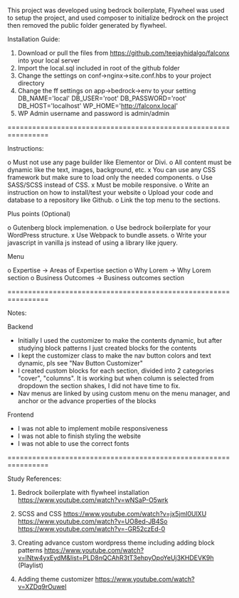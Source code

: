This project was developed using bedrock boilerplate, Flywheel was used to setup the project, and used composer to initialize bedrock on the project then removed the public folder generated by flywheel.

Installation Guide:

1. Download or pull the files from https://github.com/teejayhidalgo/falconx into your local server
2. Import the local.sql included in root of the github folder
3. Change the settings on conf->nginx->site.conf.hbs to your project directory
4. Change the ff settings on app->bedrock->env to your setting
    DB_NAME='local'
    DB_USER='root'
    DB_PASSWORD='root'
    DB_HOST='localhost'
    WP_HOME='http://falconx.local'
5. WP Admin username and password is admin/admin

================================================================

Instructions: 

o Must not use any page builder like Elementor or Divi.
o All content must be dynamic like the text, images, background, etc.
x You can use any CSS framework but make sure to load only the needed components.
o Use SASS/SCSS instead of CSS.
x Must be mobile responsive.
o Write an instruction on how to install/test your website
o Upload your code and database to a repository like Github. 
o Link the top menu to the sections.

Plus points (Optional)

o Gutenberg block implemenation.
o Use bedrock boilerplate for your WordPress structure.
x Use Webpack to bundle assets.
o Write your javascript in vanilla js instead of using a library like jquery.

Menu

o Expertise -> Areas of Expertise section
o Why Lorem -> Why Lorem section
o Business Outcomes -> Business outcomes section

================================================================

Notes:

Backend
* Initially I used the customizer to make the contents dynamic, but after studying block patterns I just created blocks for the contents
* I kept the customizer class to make the nav button colors and text dynamic, pls see "Nav Button Customizer"
* I created custom blocks for each section, divided into 2 categories "cover", "columns". It is working but when column is selected from dropdown the section shakes, I did not have time to fix.
* Nav menus are linked by using custom menu on the menu manager, and anchor or the advance properties of the blocks

Frontend

* I was not able to implement mobile responsiveness
* I was not able to finish styling the website
* I was not able to use the correct fonts

================================================================

Study References:
1. Bedrock boilerplate with flywheel installation
https://www.youtube.com/watch?v=wNSaP-O5wrk

2. SCSS and CSS
https://www.youtube.com/watch?v=jx5jmI0UlXU
https://www.youtube.com/watch?v=UO8ed-JB4So
https://www.youtube.com/watch?v=-GR52czEd-0

3. Creating advance custom wordpress theme including adding block patterns
https://www.youtube.com/watch?v=lNtw4yxEydM&list=PLD8nQCAhR3tT3ehpyOpoYeUj3KHDEVK9h (Playlist)

4. Adding theme customizer
https://www.youtube.com/watch?v=XZDq9rOuweI